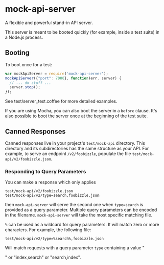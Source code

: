 mock-api-server
===============

A flexible and powerful stand-in API server.

This server is meant to be booted quickly (for example, inside a test suite)
in a Node.js process.

## Booting

To boot once for a test:

```javascript
var mockApiServer = require('mock-api-server');
mockApiServer({"port": 7000}, function(err, server) {
  // ... do stuff ...
  server.stop();
});
```

See test/server_test.coffee for more detailed examples.

If you are using Mocha, you can also boot the server in a `before` clause.
It's also possible to boot the server once at the beginning of the test
suite.

## Canned Responses

Canned responses live in your project's `test/mock-api` directory.  This
directory and its subdirectories has the same structure as your API.  For
example, to serve an endpoint `/v2/foobizzle`, populate the file
`test/mock-api/v2/foobizzle.json`.

### Responding to Query Parameters

You can make a response which only applies

    test/mock-api/v2/foobizzle.json
    test/mock-api/v2/type=search,foobizzle.json

then `mock-api-server` will serve the second one when `type=search` is provided
as a query parameter.  Multiple query parameters can be encoded in the filename.
`mock-api-server` will take the most specific matching file.

`%` can be used as a wildcard for query parameters.  It will match zero or more
characters.  For example, the following file:

    test/mock-api/v2/type=%search%,foobizzle.json

Will match requests with a query parameter `type` containing a value "<search>"
or "index,search" or "search,index".
